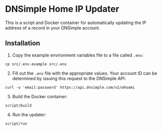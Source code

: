 # DNSimple Home IP Updater

This is a script and Docker container for automatically updating the IP address
of a record in your DNSimple account.

## Installation

1. Copy the example environment variables file to a file called `.env`:

```
cp src/.env.example src/.env
```

2. Fill out the `.env` file with the appropriate values. Your account ID can be
   determined by issuing this request to the DNSimple API:

```
curl -u 'email:password' https://api.dnsimple.com/v2/whoami
```

3. Build the Docker container:

```
script/build
```

4. Run the updater:

```
script/run
```

